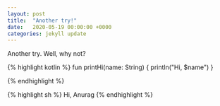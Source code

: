 ```yaml
---
layout: post
title:  "Another try!"
date:   2020-05-19 00:00:00 +0000
categories: jekyll update
---
```

Another try. Well, why not?

{% highlight kotlin %}
fun printHi(name: String) {
  println("Hi, $name")
}

{% endhighlight %}

{% highlight sh %}
Hi, Anurag
{% endhighlight %}

